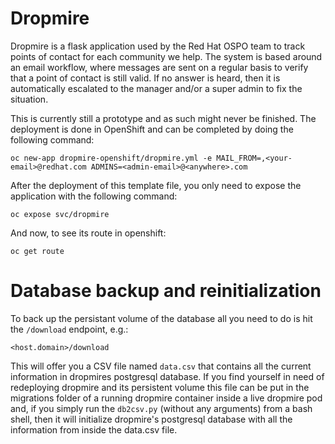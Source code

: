 Dropmire
========

Dropmire is a flask application used by the Red Hat OSPO team to track points of contact for each community
we help. The system is based around an email workflow, where messages are sent on a regular basis to verify
that a point of contact is still valid. If no answer is heard, then it is automatically escalated to the manager and/or 
a super admin to fix the situation.

This is currently still a prototype and as such might never be finished. The deployment is done in OpenShift and can be completed by doing the following command:

`oc new-app dropmire-openshift/dropmire.yml -e MAIL_FROM=,<your-email>@redhat.com ADMINS=<admin-email>@<anywhere>.com`

After the deployment of this template file, you only need to expose the application with the following command:

`oc expose svc/dropmire`

And now, to see its route in openshift:

`oc get route`


Database backup and reinitialization
====================================

To back up the persistant volume of the database all you need to do is hit the `/download` endpoint, e.g.:

`<host.domain>/download`

This will offer you a CSV file named `data.csv` that contains all the current information in dropmires postgresql database. If you find yourself in need of redeploying dropmire and its persistent volume this file can be put in the migrations folder of a running dropmire container inside a live dropmire pod and, if you simply run the `db2csv.py` (without any arguments) from a bash shell, then it will initialize dropmire's postgresql database with all the information from inside the data.csv file.
